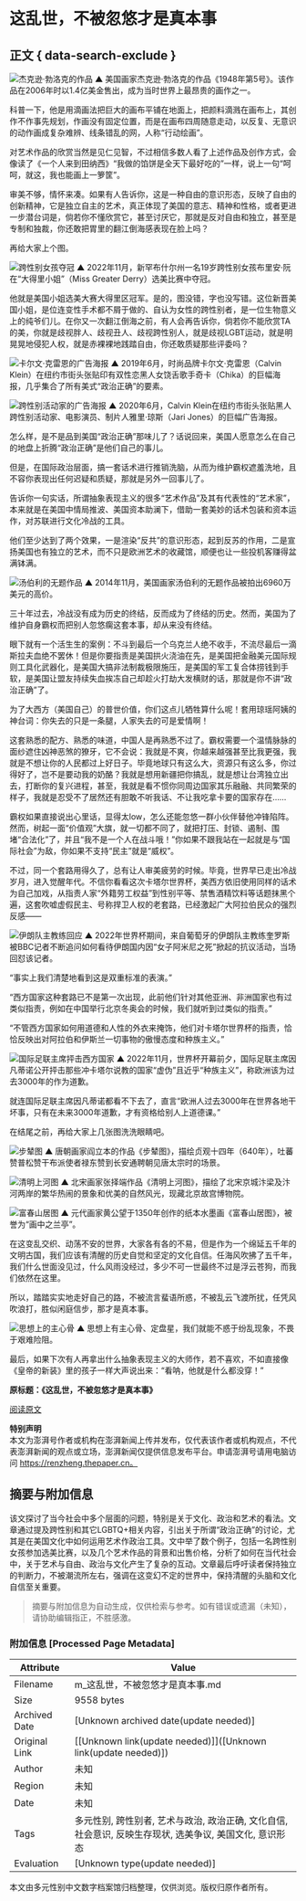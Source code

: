 # 这乱世，不被忽悠才是真本事

## 正文 { data-search-exclude }


![杰克逊·勃洛克的作品](https://imagepphcloud.thepaper.cn/pph/image/228/344/746.jpg)
▲ 美国画家杰克逊·勃洛克的作品《1948年第5号》。该作品在2006年时以1.4亿美金售出，成为当时世界上最昂贵的画作之一。

科普一下，他是用滴画法把巨大的画布平铺在地面上，把颜料滴溅在画布上，其创作不作事先规划，作画没有固定位置，而是在画布四周随意走动，以反复、无意识的动作画成复杂难辨、线条错乱的网，人称“行动绘画”。

对艺术作品的欣赏当然是见仁见智，不过相信多数人看了上述作品及创作方式，会像读了《一个人来到田纳西》“我做的馅饼是全天下最好吃的”一样，说上一句“呵呵，就这，我也能画上一箩筐”。

审美不够，情怀来凑。如果有人告诉你，这是一种自由的意识形态，反映了自由的创新精神，它是独立自主的艺术，真正体现了美国的意志、精神和性格，或者更进一步潜台词是，倘若你不懂欣赏它，甚至讨厌它，那就是反对自由和独立，甚至是专制和独裁，你还敢把胃里的翻江倒海感表现在脸上吗？

再给大家上个图。

![跨性别女孩夺冠](https://imagepphcloud.thepaper.cn/pph/image/228/344/748.gif)
▲ 2022年11月，新罕布什尔州一名19岁跨性别女孩布里安·阮在“大得里小姐”（Miss Greater Derry）选美比赛中夺冠。

他就是美国小姐选美大赛大得里区冠军。是的，图没错，字也没写错。这位新晋美国小姐，是位连变性手术都不屑于做的、自认为女性的跨性别者，是一位生物意义上的纯爷们儿。在你又一次翻江倒海之前，有人会再告诉你，倘若你不能欣赏TA的美，你就是歧视胖人、歧视丑人、歧视跨性别人，就是歧视LGBT运动，就是明晃晃地侵犯人权，就是赤裸裸地践踏自由，你还敢质疑那些评委吗？

![卡尔文·克雷恩的广告海报](https://imagepphcloud.thepaper.cn/pph/image/228/344/751.jpg)
▲ 2019年6月，时尚品牌卡尔文·克雷恩（Calvin Klein）在纽约市街头张贴印有双性恋黑人女饶舌歌手奇卡（Chika）的巨幅海报，几乎集合了所有美式“政治正确”的要素。

![跨性别活动家的广告海报](https://imagepphcloud.thepaper.cn/pph/image/228/344/753.jpg)
▲ 2020年6月，Calvin Klein在纽约市街头张贴黑人跨性别活动家、电影演员、制片人雅里·琼斯（Jari Jones）的巨幅广告海报。

怎么样，是不是品到美国“政治正确”那味儿了？话说回来，美国人愿意怎么在自己的地盘上折腾“政治正确”是他们自己的事儿。

但是，在国际政治层面，搞一套话术进行推销洗脑，从而为维护霸权遮羞洗地，且不容你表现出任何迟疑和质疑，那就是另外一回事儿了。

告诉你一句实话，所谓抽象表现主义的很多“艺术作品”及其有代表性的“艺术家”，本来就是在美国中情局推波、美国资本助澜下，借助一套美妙的话术包装和资本运作，对苏联进行文化冷战的工具。

他们至少达到了两个效果，一是渲染“反共”的意识形态，起到反苏的作用，二是宣扬美国也有独立的艺术，而不只是欧洲艺术的收藏馆，顺便也让一些投机客赚得盆满钵满。

![汤伯利的无题作品](https://imagepphcloud.thepaper.cn/pph/image/228/344/754.jpg)
▲ 2014年11月，美国画家汤伯利的无题作品被拍出6960万美元的高价。

三十年过去，冷战没有成为历史的终结，反而成为了终结的历史。然而，美国为了维护自身霸权而把别人忽悠瘸这套本事，却从来没有终结。

眼下就有一个活生生的案例：不斗到最后一个乌克兰人绝不收手，不流尽最后一滴斯拉夫血绝不罢休！但是你要指责是美国拱火浇油在先，是美国把金融美元国际规则工具化武器化，是美国大搞非法制裁极限施压，是美国的军工复合体捞钱到手软，是美国让盟友持续失血挨冻自己却趁火打劫大发横财的话，那就是你不讲“政治正确”了。

为了大西方（美国自己）的普世价值，你们这点儿牺牲算什么呢！套用琼瑶阿姨的神台词：你失去的只是一条腿，人家失去的可是爱情啊！

这套熟悉的配方、熟悉的味道，中国人是再熟悉不过了。霸权需要一个温情脉脉的面纱遮住凶神恶煞的獠牙，它不会说：我就是不爽，你越来越强甚至比我更强，我就是不想让你的人民都过上好日子。毕竟地球只有这么大，资源只有这么多，你过得好了，岂不是要动我的奶酪？我就是想用新疆把你搞乱，就是想让台湾独立出去，打断你的复兴进程，甚至，我就是看不惯你同周边国家其乐融融、共同繁荣的样子，我就是忍受不了居然还有胆敢不听我话、不让我吃拿卡要的国家存在……

霸权如果直接说出心里话，显得太low，怎么还能忽悠一群小伙伴替他冲锋陷阵。然而，树起一面“价值观”大旗，就一切都不同了，就把打压、封锁、遏制、围堵“合法化”了，并且“我不是一个人在战斗哦！”你如果不跟我站在一起就是与“国际社会”为敌，你如果不支持“民主”就是“威权”。

不过，同一个套路用得久了，总有让人审美疲劳的时候。毕竟，世界早已走出冷战岁月，进入觉醒年代。不信你看看这次卡塔尔世界杯，美西方依旧使用同样的话术为自己加戏，从指责人家“外籍劳工权益”到性别平等、禁售酒精饮料等话题抹黑个遍，这套吹嘘虚假民主、号称捍卫人权的老套路，已经激起广大阿拉伯民众的强烈反感——

![伊朗队主教练回应](https://imagepphcloud.thepaper.cn/pph/image/228/344/755.gif)
▲ 2022年世界杯期间，来自葡萄牙的伊朗队主教练奎罗斯被BBC记者不断追问如何看待伊朗国内因“女子阿米尼之死”掀起的抗议活动，当场回怼该记者。

“事实上我们清楚地看到这是双重标准的表演。”

“西方国家这种套路已不是第一次出现，此前他们针对其他亚洲、非洲国家也有过类似指责，例如在中国举行北京冬奥会的时候，我们就听到过类似的指责。”

“不管西方国家如何用道德和人性的外衣来掩饰，他们对卡塔尔世界杯的指责，恰恰反映出对阿拉伯和伊斯兰一切事物的傲慢态度和种族主义。”

![国际足联主席抨击西方国家](https://imagepphcloud.thepaper.cn/pph/image/228/344/761.gif)
▲ 2022年11月，世界杯开幕前夕，国际足联主席因凡蒂诺公开抨击那些冲卡塔尔说教的国家“虚伪”且近乎“种族主义”，称欧洲该为过去3000年的作为道歉。

就连国际足联主席因凡蒂诺都看不下去了，直言“欧洲人过去3000年在世界各地干坏事，只有在未来3000年道歉，才有资格给别人上道德课。”

在结尾之前，再给大家上几张图洗洗眼睛吧。

![步辇图](https://imagepphcloud.thepaper.cn/pph/image/228/344/763.jpg)
▲ 唐朝画家阎立本的作品《步辇图》，描绘贞观十四年（640年），吐蕃赞普松赞干布派使者禄东赞到长安通聘朝见唐太宗时的场景。

![清明上河图](https://imagepphcloud.thepaper.cn/pph/image/228/344/765.jpg)
▲ 北宋画家张择端作品《清明上河图》，描绘了北宋京城汴梁及汴河两岸的繁华热闹的景象和优美的自然风光，现藏北京故宫博物院。

![富春山居图](https://imagepphcloud.thepaper.cn/pph/image/228/344/769.jpg)
▲ 元代画家黄公望于1350年创作的纸本水墨画《富春山居图》，被誉为“画中之兰亭”。

在这变乱交织、动荡不安的世界，大家各有各的不易，但是作为一个绵延五千年的文明古国，我们应该有清醒的历史自觉和坚定的文化自信。任海风吹拂了五千年，我们什么世面没见过，什么风雨没经过，多少不可一世最终不过是浮云苍狗，而我们依然在这里。

所以，踏踏实实地走好自己的路，不被流言蜚语所惑，不被乱云飞渡所扰，任凭风吹浪打，胜似闲庭信步，那才是真本事。

![思想上的主心骨](https://imagepphcloud.thepaper.cn/pph/image/228/344/771.jpg)
▲ 思想上有主心骨、定盘星，我们就能不惑于纷乱现象，不畏于艰难险阻。

最后，如果下次有人再拿出什么抽象表现主义的大师作，若不喜欢，不如直接像《皇帝的新装》里的孩子一样大声说出来：“看呐，他就是什么都没穿！”

**原标题：《这乱世，不被忽悠才是真本事》**

[阅读原文](http://mp.weixin.qq.com/s?__biz=MzkyMjE2MjQyMQ==&mid=2247493781&idx=1&sn=52f35d8161d807f78d9689f0bb645d0c&chksm=c1fa2d0ff68da4197f4260ff7f69301623eb6198a8b9775110e009a8a174418166b5a4d487bb&scene=27#wechat_redirect)

**特别声明**  
本文为澎湃号作者或机构在澎湃新闻上传并发布，仅代表该作者或机构观点，不代表澎湃新闻的观点或立场，澎湃新闻仅提供信息发布平台。申请澎湃号请用电脑访问 https://renzheng.thepaper.cn。
<!-- tcd_original_link https://m.thepaper.cn/newsDetail_forward_21029751 -->


## 摘要与附加信息

<!-- tcd_abstract -->
该文探讨了当今社会中多个层面的问题，特别是关于文化、政治和艺术的看法。文章通过提及跨性别和其它LGBTQ+相关内容，引出关于所谓“政治正确”的讨论，尤其是在美国文化中如何运用艺术作政治工具。文中举了数个例子，包括一名跨性别女孩参加选美比赛，以及几个艺术作品的背景和出售价格，分析了如何在当代社会中，关于艺术与自由、政治与文化产生了复杂的互动。文章最后呼吁读者保持独立的判断力，不被潮流所左右，强调在这变幻不定的世界中，保持清醒的头脑和文化自信至关重要。
<!-- tcd_abstract_end -->

> 摘要与附加信息为自动生成，仅供检索与参考。如有错误或遗漏（未知），请协助编辑指正，不胜感激。

### 附加信息 [Processed Page Metadata]

| Attribute       | Value                                  |
|-----------------|----------------------------------------|
| Filename        | m_这乱世，不被忽悠才是真本事.md                             |
| Size            | 9558 bytes                           |
| Archived Date   | [Unknown archived date(update needed)]                             |
| Original Link   | [[Unknown link(update needed)]]([Unknown link(update needed)])                       |
| Author          | 未知                               |
| Region          | 未知                               |
| Date            | 未知                                 |
| Tags            | 多元性别, 跨性别者, 艺术与政治, 政治正确, 文化自信, 社会意识, 反映生存现状, 选美争议, 美国文化, 意识形态                                 |
| Evaluation            | [Unknown type(update needed)]                                 |
<!-- tcd_table_end -->

本文由多元性别中文数字档案馆归档整理，仅供浏览。版权归原作者所有。
